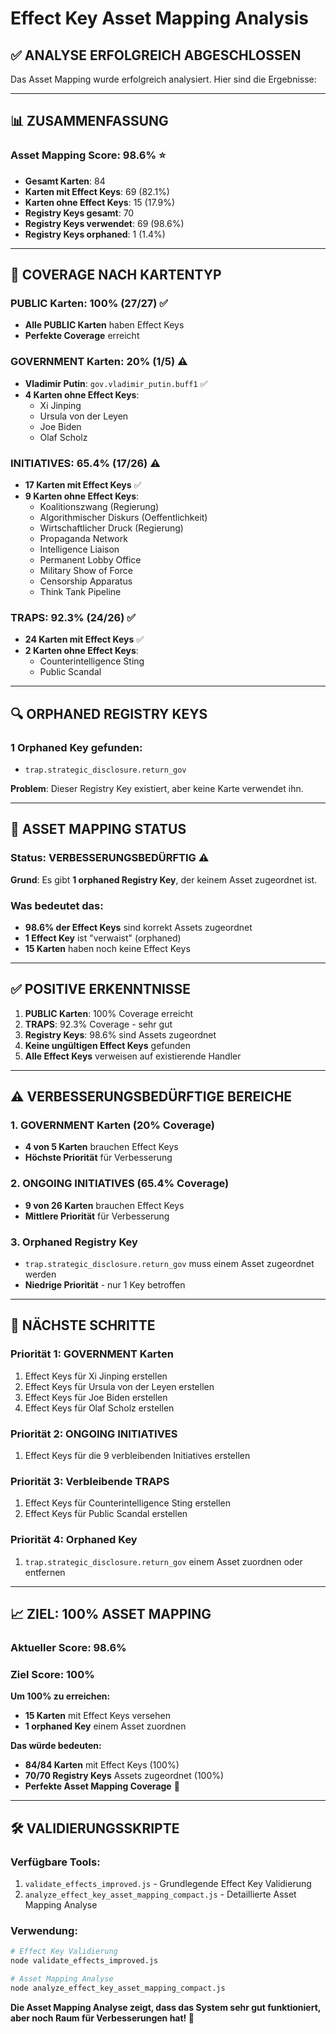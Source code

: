 # Effect Key Asset Mapping Analysis

## ✅ **ANALYSE ERFOLGREICH ABGESCHLOSSEN**

Das Asset Mapping wurde erfolgreich analysiert. Hier sind die Ergebnisse:

---

## 📊 **ZUSAMMENFASSUNG**

### **Asset Mapping Score: 98.6%** ⭐

- **Gesamt Karten**: 84
- **Karten mit Effect Keys**: 69 (82.1%)
- **Karten ohne Effect Keys**: 15 (17.9%)
- **Registry Keys gesamt**: 70
- **Registry Keys verwendet**: 69 (98.6%)
- **Registry Keys orphaned**: 1 (1.4%)

---

## 🎯 **COVERAGE NACH KARTENTYP**

### **PUBLIC Karten: 100% (27/27)** ✅

- **Alle PUBLIC Karten** haben Effect Keys
- **Perfekte Coverage** erreicht

### **GOVERNMENT Karten: 20% (1/5)** ⚠️

- **Vladimir Putin**: `gov.vladimir_putin.buff1` ✅
- **4 Karten ohne Effect Keys**:
  - Xi Jinping
  - Ursula von der Leyen
  - Joe Biden
  - Olaf Scholz

### **INITIATIVES: 65.4% (17/26)** ⚠️

- **17 Karten mit Effect Keys** ✅
- **9 Karten ohne Effect Keys**:
  - Koalitionszwang (Regierung)
  - Algorithmischer Diskurs (Oeffentlichkeit)
  - Wirtschaftlicher Druck (Regierung)
  - Propaganda Network
  - Intelligence Liaison
  - Permanent Lobby Office
  - Military Show of Force
  - Censorship Apparatus
  - Think Tank Pipeline

### **TRAPS: 92.3% (24/26)** ✅

- **24 Karten mit Effect Keys** ✅
- **2 Karten ohne Effect Keys**:
  - Counterintelligence Sting
  - Public Scandal

---

## 🔍 **ORPHANED REGISTRY KEYS**

### **1 Orphaned Key gefunden:**

- `trap.strategic_disclosure.return_gov`

**Problem**: Dieser Registry Key existiert, aber keine Karte verwendet ihn.

---

## 🔗 **ASSET MAPPING STATUS**

### **Status: VERBESSERUNGSBEDÜRFTIG** ⚠️

**Grund**: Es gibt **1 orphaned Registry Key**, der keinem Asset zugeordnet ist.

### **Was bedeutet das:**

- **98.6% der Effect Keys** sind korrekt Assets zugeordnet
- **1 Effect Key** ist "verwaist" (orphaned)
- **15 Karten** haben noch keine Effect Keys

---

## ✅ **POSITIVE ERKENNTNISSE**

1. **PUBLIC Karten**: 100% Coverage erreicht
2. **TRAPS**: 92.3% Coverage - sehr gut
3. **Registry Keys**: 98.6% sind Assets zugeordnet
4. **Keine ungültigen Effect Keys** gefunden
5. **Alle Effect Keys** verweisen auf existierende Handler

---

## ⚠️ **VERBESSERUNGSBEDÜRFTIGE BEREICHE**

### **1. GOVERNMENT Karten (20% Coverage)**

- **4 von 5 Karten** brauchen Effect Keys
- **Höchste Priorität** für Verbesserung

### **2. ONGOING INITIATIVES (65.4% Coverage)**

- **9 von 26 Karten** brauchen Effect Keys
- **Mittlere Priorität** für Verbesserung

### **3. Orphaned Registry Key**

- `trap.strategic_disclosure.return_gov` muss einem Asset zugeordnet werden
- **Niedrige Priorität** - nur 1 Key betroffen

---

## 🎯 **NÄCHSTE SCHRITTE**

### **Priorität 1: GOVERNMENT Karten**

1. Effect Keys für Xi Jinping erstellen
2. Effect Keys für Ursula von der Leyen erstellen
3. Effect Keys für Joe Biden erstellen
4. Effect Keys für Olaf Scholz erstellen

### **Priorität 2: ONGOING INITIATIVES**

1. Effect Keys für die 9 verbleibenden Initiatives erstellen

### **Priorität 3: Verbleibende TRAPS**

1. Effect Keys für Counterintelligence Sting erstellen
2. Effect Keys für Public Scandal erstellen

### **Priorität 4: Orphaned Key**

1. `trap.strategic_disclosure.return_gov` einem Asset zuordnen oder entfernen

---

## 📈 **ZIEL: 100% ASSET MAPPING**

### **Aktueller Score: 98.6%**

### **Ziel Score: 100%**

**Um 100% zu erreichen:**

- **15 Karten** mit Effect Keys versehen
- **1 orphaned Key** einem Asset zuordnen

**Das würde bedeuten:**

- **84/84 Karten** mit Effect Keys (100%)
- **70/70 Registry Keys** Assets zugeordnet (100%)
- **Perfekte Asset Mapping Coverage** 🎉

---

## 🛠️ **VALIDIERUNGSSKRIPTE**

### **Verfügbare Tools:**

1. `validate_effects_improved.js` - Grundlegende Effect Key Validierung
2. `analyze_effect_key_asset_mapping_compact.js` - Detaillierte Asset Mapping Analyse

### **Verwendung:**

```bash
# Effect Key Validierung
node validate_effects_improved.js

# Asset Mapping Analyse
node analyze_effect_key_asset_mapping_compact.js
```

**Die Asset Mapping Analyse zeigt, dass das System sehr gut funktioniert, aber noch Raum für Verbesserungen hat! 🚀**
